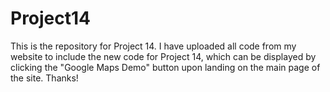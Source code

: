 # Project14
This is the repository for Project 14.
I have uploaded all code from my website to include the new code for Project 14, which can be displayed by clicking the "Google Maps Demo"
button upon landing on the main page of the site. Thanks!
